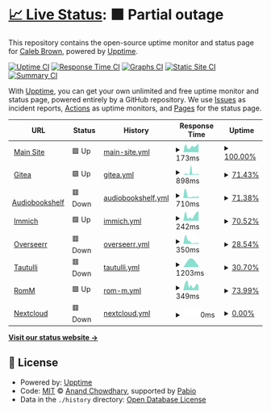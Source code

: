 # [📈 Live Status](https://caleb-brown.github.io/upptime): <!--live status--> **🟧 Partial outage**

This repository contains the open-source uptime monitor and status page for [Caleb Brown](https://caleb-brown.dev), powered by [Upptime](https://github.com/upptime/upptime).

[![Uptime CI](https://github.com/caleb-brown/upptime/workflows/Uptime%20CI/badge.svg)](https://github.com/caleb-brown/upptime/actions?query=workflow%3A%22Uptime+CI%22)
[![Response Time CI](https://github.com/caleb-brown/upptime/workflows/Response%20Time%20CI/badge.svg)](https://github.com/caleb-brown/upptime/actions?query=workflow%3A%22Response+Time+CI%22)
[![Graphs CI](https://github.com/caleb-brown/upptime/workflows/Graphs%20CI/badge.svg)](https://github.com/caleb-brown/upptime/actions?query=workflow%3A%22Graphs+CI%22)
[![Static Site CI](https://github.com/caleb-brown/upptime/workflows/Static%20Site%20CI/badge.svg)](https://github.com/caleb-brown/upptime/actions?query=workflow%3A%22Static+Site+CI%22)
[![Summary CI](https://github.com/caleb-brown/upptime/workflows/Summary%20CI/badge.svg)](https://github.com/caleb-brown/upptime/actions?query=workflow%3A%22Summary+CI%22)

With [Upptime](https://upptime.js.org), you can get your own unlimited and free uptime monitor and status page, powered entirely by a GitHub repository. We use [Issues](https://github.com/caleb-brown/upptime/issues) as incident reports, [Actions](https://github.com/caleb-brown/upptime/actions) as uptime monitors, and [Pages](https://caleb-brown.github.io/upptime) for the status page.

<!--start: status pages-->
<!-- This summary is generated by Upptime (https://github.com/upptime/upptime) -->
<!-- Do not edit this manually, your changes will be overwritten -->
<!-- prettier-ignore -->
| URL | Status | History | Response Time | Uptime |
| --- | ------ | ------- | ------------- | ------ |
| <img alt="" src="https://icons.duckduckgo.com/ip3/caleb-brown.dev.ico" height="13"> [Main Site](https://caleb-brown.dev) | 🟩 Up | [main-site.yml](https://github.com/caleb-brown/upptime/commits/HEAD/history/main-site.yml) | <details><summary><img alt="Response time graph" src="./graphs/main-site/response-time-week.png" height="20"> 173ms</summary><br><a href="https://status.caleb-brown.dev/history/main-site"><img alt="Response time 147" src="https://img.shields.io/endpoint?url=https%3A%2F%2Fraw.githubusercontent.com%2Fcaleb-brown%2Fupptime%2FHEAD%2Fapi%2Fmain-site%2Fresponse-time.json"></a><br><a href="https://status.caleb-brown.dev/history/main-site"><img alt="24-hour response time 252" src="https://img.shields.io/endpoint?url=https%3A%2F%2Fraw.githubusercontent.com%2Fcaleb-brown%2Fupptime%2FHEAD%2Fapi%2Fmain-site%2Fresponse-time-day.json"></a><br><a href="https://status.caleb-brown.dev/history/main-site"><img alt="7-day response time 173" src="https://img.shields.io/endpoint?url=https%3A%2F%2Fraw.githubusercontent.com%2Fcaleb-brown%2Fupptime%2FHEAD%2Fapi%2Fmain-site%2Fresponse-time-week.json"></a><br><a href="https://status.caleb-brown.dev/history/main-site"><img alt="30-day response time 149" src="https://img.shields.io/endpoint?url=https%3A%2F%2Fraw.githubusercontent.com%2Fcaleb-brown%2Fupptime%2FHEAD%2Fapi%2Fmain-site%2Fresponse-time-month.json"></a><br><a href="https://status.caleb-brown.dev/history/main-site"><img alt="1-year response time 147" src="https://img.shields.io/endpoint?url=https%3A%2F%2Fraw.githubusercontent.com%2Fcaleb-brown%2Fupptime%2FHEAD%2Fapi%2Fmain-site%2Fresponse-time-year.json"></a></details> | <details><summary><a href="https://status.caleb-brown.dev/history/main-site">100.00%</a></summary><a href="https://status.caleb-brown.dev/history/main-site"><img alt="All-time uptime 100.00%" src="https://img.shields.io/endpoint?url=https%3A%2F%2Fraw.githubusercontent.com%2Fcaleb-brown%2Fupptime%2FHEAD%2Fapi%2Fmain-site%2Fuptime.json"></a><br><a href="https://status.caleb-brown.dev/history/main-site"><img alt="24-hour uptime 100.00%" src="https://img.shields.io/endpoint?url=https%3A%2F%2Fraw.githubusercontent.com%2Fcaleb-brown%2Fupptime%2FHEAD%2Fapi%2Fmain-site%2Fuptime-day.json"></a><br><a href="https://status.caleb-brown.dev/history/main-site"><img alt="7-day uptime 100.00%" src="https://img.shields.io/endpoint?url=https%3A%2F%2Fraw.githubusercontent.com%2Fcaleb-brown%2Fupptime%2FHEAD%2Fapi%2Fmain-site%2Fuptime-week.json"></a><br><a href="https://status.caleb-brown.dev/history/main-site"><img alt="30-day uptime 100.00%" src="https://img.shields.io/endpoint?url=https%3A%2F%2Fraw.githubusercontent.com%2Fcaleb-brown%2Fupptime%2FHEAD%2Fapi%2Fmain-site%2Fuptime-month.json"></a><br><a href="https://status.caleb-brown.dev/history/main-site"><img alt="1-year uptime 100.00%" src="https://img.shields.io/endpoint?url=https%3A%2F%2Fraw.githubusercontent.com%2Fcaleb-brown%2Fupptime%2FHEAD%2Fapi%2Fmain-site%2Fuptime-year.json"></a></details>
| <img alt="" src="https://icons.duckduckgo.com/ip3/projects.caleb-brown.dev.ico" height="13"> [Gitea](https://projects.caleb-brown.dev) | 🟩 Up | [gitea.yml](https://github.com/caleb-brown/upptime/commits/HEAD/history/gitea.yml) | <details><summary><img alt="Response time graph" src="./graphs/gitea/response-time-week.png" height="20"> 898ms</summary><br><a href="https://status.caleb-brown.dev/history/gitea"><img alt="Response time 683" src="https://img.shields.io/endpoint?url=https%3A%2F%2Fraw.githubusercontent.com%2Fcaleb-brown%2Fupptime%2FHEAD%2Fapi%2Fgitea%2Fresponse-time.json"></a><br><a href="https://status.caleb-brown.dev/history/gitea"><img alt="24-hour response time 467" src="https://img.shields.io/endpoint?url=https%3A%2F%2Fraw.githubusercontent.com%2Fcaleb-brown%2Fupptime%2FHEAD%2Fapi%2Fgitea%2Fresponse-time-day.json"></a><br><a href="https://status.caleb-brown.dev/history/gitea"><img alt="7-day response time 898" src="https://img.shields.io/endpoint?url=https%3A%2F%2Fraw.githubusercontent.com%2Fcaleb-brown%2Fupptime%2FHEAD%2Fapi%2Fgitea%2Fresponse-time-week.json"></a><br><a href="https://status.caleb-brown.dev/history/gitea"><img alt="30-day response time 1204" src="https://img.shields.io/endpoint?url=https%3A%2F%2Fraw.githubusercontent.com%2Fcaleb-brown%2Fupptime%2FHEAD%2Fapi%2Fgitea%2Fresponse-time-month.json"></a><br><a href="https://status.caleb-brown.dev/history/gitea"><img alt="1-year response time 683" src="https://img.shields.io/endpoint?url=https%3A%2F%2Fraw.githubusercontent.com%2Fcaleb-brown%2Fupptime%2FHEAD%2Fapi%2Fgitea%2Fresponse-time-year.json"></a></details> | <details><summary><a href="https://status.caleb-brown.dev/history/gitea">71.43%</a></summary><a href="https://status.caleb-brown.dev/history/gitea"><img alt="All-time uptime 83.25%" src="https://img.shields.io/endpoint?url=https%3A%2F%2Fraw.githubusercontent.com%2Fcaleb-brown%2Fupptime%2FHEAD%2Fapi%2Fgitea%2Fuptime.json"></a><br><a href="https://status.caleb-brown.dev/history/gitea"><img alt="24-hour uptime 100.00%" src="https://img.shields.io/endpoint?url=https%3A%2F%2Fraw.githubusercontent.com%2Fcaleb-brown%2Fupptime%2FHEAD%2Fapi%2Fgitea%2Fuptime-day.json"></a><br><a href="https://status.caleb-brown.dev/history/gitea"><img alt="7-day uptime 71.43%" src="https://img.shields.io/endpoint?url=https%3A%2F%2Fraw.githubusercontent.com%2Fcaleb-brown%2Fupptime%2FHEAD%2Fapi%2Fgitea%2Fuptime-week.json"></a><br><a href="https://status.caleb-brown.dev/history/gitea"><img alt="30-day uptime 79.50%" src="https://img.shields.io/endpoint?url=https%3A%2F%2Fraw.githubusercontent.com%2Fcaleb-brown%2Fupptime%2FHEAD%2Fapi%2Fgitea%2Fuptime-month.json"></a><br><a href="https://status.caleb-brown.dev/history/gitea"><img alt="1-year uptime 83.25%" src="https://img.shields.io/endpoint?url=https%3A%2F%2Fraw.githubusercontent.com%2Fcaleb-brown%2Fupptime%2FHEAD%2Fapi%2Fgitea%2Fuptime-year.json"></a></details>
| <img alt="" src="https://icons.duckduckgo.com/ip3/abs.caleb-brown.dev.ico" height="13"> [Audiobookshelf](https://abs.caleb-brown.dev) | 🟥 Down | [audiobookshelf.yml](https://github.com/caleb-brown/upptime/commits/HEAD/history/audiobookshelf.yml) | <details><summary><img alt="Response time graph" src="./graphs/audiobookshelf/response-time-week.png" height="20"> 710ms</summary><br><a href="https://status.caleb-brown.dev/history/audiobookshelf"><img alt="Response time 357" src="https://img.shields.io/endpoint?url=https%3A%2F%2Fraw.githubusercontent.com%2Fcaleb-brown%2Fupptime%2FHEAD%2Fapi%2Faudiobookshelf%2Fresponse-time.json"></a><br><a href="https://status.caleb-brown.dev/history/audiobookshelf"><img alt="24-hour response time 440" src="https://img.shields.io/endpoint?url=https%3A%2F%2Fraw.githubusercontent.com%2Fcaleb-brown%2Fupptime%2FHEAD%2Fapi%2Faudiobookshelf%2Fresponse-time-day.json"></a><br><a href="https://status.caleb-brown.dev/history/audiobookshelf"><img alt="7-day response time 710" src="https://img.shields.io/endpoint?url=https%3A%2F%2Fraw.githubusercontent.com%2Fcaleb-brown%2Fupptime%2FHEAD%2Fapi%2Faudiobookshelf%2Fresponse-time-week.json"></a><br><a href="https://status.caleb-brown.dev/history/audiobookshelf"><img alt="30-day response time 973" src="https://img.shields.io/endpoint?url=https%3A%2F%2Fraw.githubusercontent.com%2Fcaleb-brown%2Fupptime%2FHEAD%2Fapi%2Faudiobookshelf%2Fresponse-time-month.json"></a><br><a href="https://status.caleb-brown.dev/history/audiobookshelf"><img alt="1-year response time 357" src="https://img.shields.io/endpoint?url=https%3A%2F%2Fraw.githubusercontent.com%2Fcaleb-brown%2Fupptime%2FHEAD%2Fapi%2Faudiobookshelf%2Fresponse-time-year.json"></a></details> | <details><summary><a href="https://status.caleb-brown.dev/history/audiobookshelf">71.38%</a></summary><a href="https://status.caleb-brown.dev/history/audiobookshelf"><img alt="All-time uptime 7.35%" src="https://img.shields.io/endpoint?url=https%3A%2F%2Fraw.githubusercontent.com%2Fcaleb-brown%2Fupptime%2FHEAD%2Fapi%2Faudiobookshelf%2Fuptime.json"></a><br><a href="https://status.caleb-brown.dev/history/audiobookshelf"><img alt="24-hour uptime 99.99%" src="https://img.shields.io/endpoint?url=https%3A%2F%2Fraw.githubusercontent.com%2Fcaleb-brown%2Fupptime%2FHEAD%2Fapi%2Faudiobookshelf%2Fuptime-day.json"></a><br><a href="https://status.caleb-brown.dev/history/audiobookshelf"><img alt="7-day uptime 71.38%" src="https://img.shields.io/endpoint?url=https%3A%2F%2Fraw.githubusercontent.com%2Fcaleb-brown%2Fupptime%2FHEAD%2Fapi%2Faudiobookshelf%2Fuptime-week.json"></a><br><a href="https://status.caleb-brown.dev/history/audiobookshelf"><img alt="30-day uptime 29.98%" src="https://img.shields.io/endpoint?url=https%3A%2F%2Fraw.githubusercontent.com%2Fcaleb-brown%2Fupptime%2FHEAD%2Fapi%2Faudiobookshelf%2Fuptime-month.json"></a><br><a href="https://status.caleb-brown.dev/history/audiobookshelf"><img alt="1-year uptime 7.35%" src="https://img.shields.io/endpoint?url=https%3A%2F%2Fraw.githubusercontent.com%2Fcaleb-brown%2Fupptime%2FHEAD%2Fapi%2Faudiobookshelf%2Fuptime-year.json"></a></details>
| <img alt="" src="https://icons.duckduckgo.com/ip3/photos.caleb-brown.dev.ico" height="13"> [Immich](https://photos.caleb-brown.dev) | 🟩 Up | [immich.yml](https://github.com/caleb-brown/upptime/commits/HEAD/history/immich.yml) | <details><summary><img alt="Response time graph" src="./graphs/immich/response-time-week.png" height="20"> 242ms</summary><br><a href="https://status.caleb-brown.dev/history/immich"><img alt="Response time 516" src="https://img.shields.io/endpoint?url=https%3A%2F%2Fraw.githubusercontent.com%2Fcaleb-brown%2Fupptime%2FHEAD%2Fapi%2Fimmich%2Fresponse-time.json"></a><br><a href="https://status.caleb-brown.dev/history/immich"><img alt="24-hour response time 429" src="https://img.shields.io/endpoint?url=https%3A%2F%2Fraw.githubusercontent.com%2Fcaleb-brown%2Fupptime%2FHEAD%2Fapi%2Fimmich%2Fresponse-time-day.json"></a><br><a href="https://status.caleb-brown.dev/history/immich"><img alt="7-day response time 242" src="https://img.shields.io/endpoint?url=https%3A%2F%2Fraw.githubusercontent.com%2Fcaleb-brown%2Fupptime%2FHEAD%2Fapi%2Fimmich%2Fresponse-time-week.json"></a><br><a href="https://status.caleb-brown.dev/history/immich"><img alt="30-day response time 746" src="https://img.shields.io/endpoint?url=https%3A%2F%2Fraw.githubusercontent.com%2Fcaleb-brown%2Fupptime%2FHEAD%2Fapi%2Fimmich%2Fresponse-time-month.json"></a><br><a href="https://status.caleb-brown.dev/history/immich"><img alt="1-year response time 516" src="https://img.shields.io/endpoint?url=https%3A%2F%2Fraw.githubusercontent.com%2Fcaleb-brown%2Fupptime%2FHEAD%2Fapi%2Fimmich%2Fresponse-time-year.json"></a></details> | <details><summary><a href="https://status.caleb-brown.dev/history/immich">70.52%</a></summary><a href="https://status.caleb-brown.dev/history/immich"><img alt="All-time uptime 90.59%" src="https://img.shields.io/endpoint?url=https%3A%2F%2Fraw.githubusercontent.com%2Fcaleb-brown%2Fupptime%2FHEAD%2Fapi%2Fimmich%2Fuptime.json"></a><br><a href="https://status.caleb-brown.dev/history/immich"><img alt="24-hour uptime 100.00%" src="https://img.shields.io/endpoint?url=https%3A%2F%2Fraw.githubusercontent.com%2Fcaleb-brown%2Fupptime%2FHEAD%2Fapi%2Fimmich%2Fuptime-day.json"></a><br><a href="https://status.caleb-brown.dev/history/immich"><img alt="7-day uptime 70.52%" src="https://img.shields.io/endpoint?url=https%3A%2F%2Fraw.githubusercontent.com%2Fcaleb-brown%2Fupptime%2FHEAD%2Fapi%2Fimmich%2Fuptime-week.json"></a><br><a href="https://status.caleb-brown.dev/history/immich"><img alt="30-day uptime 92.45%" src="https://img.shields.io/endpoint?url=https%3A%2F%2Fraw.githubusercontent.com%2Fcaleb-brown%2Fupptime%2FHEAD%2Fapi%2Fimmich%2Fuptime-month.json"></a><br><a href="https://status.caleb-brown.dev/history/immich"><img alt="1-year uptime 90.59%" src="https://img.shields.io/endpoint?url=https%3A%2F%2Fraw.githubusercontent.com%2Fcaleb-brown%2Fupptime%2FHEAD%2Fapi%2Fimmich%2Fuptime-year.json"></a></details>
| <img alt="" src="https://icons.duckduckgo.com/ip3/overseerr.caleb-brown.dev.ico" height="13"> [Overseerr](https://overseerr.caleb-brown.dev/api/v1/status) | 🟥 Down | [overseerr.yml](https://github.com/caleb-brown/upptime/commits/HEAD/history/overseerr.yml) | <details><summary><img alt="Response time graph" src="./graphs/overseerr/response-time-week.png" height="20"> 350ms</summary><br><a href="https://status.caleb-brown.dev/history/overseerr"><img alt="Response time 240" src="https://img.shields.io/endpoint?url=https%3A%2F%2Fraw.githubusercontent.com%2Fcaleb-brown%2Fupptime%2FHEAD%2Fapi%2Foverseerr%2Fresponse-time.json"></a><br><a href="https://status.caleb-brown.dev/history/overseerr"><img alt="24-hour response time 157" src="https://img.shields.io/endpoint?url=https%3A%2F%2Fraw.githubusercontent.com%2Fcaleb-brown%2Fupptime%2FHEAD%2Fapi%2Foverseerr%2Fresponse-time-day.json"></a><br><a href="https://status.caleb-brown.dev/history/overseerr"><img alt="7-day response time 350" src="https://img.shields.io/endpoint?url=https%3A%2F%2Fraw.githubusercontent.com%2Fcaleb-brown%2Fupptime%2FHEAD%2Fapi%2Foverseerr%2Fresponse-time-week.json"></a><br><a href="https://status.caleb-brown.dev/history/overseerr"><img alt="30-day response time 632" src="https://img.shields.io/endpoint?url=https%3A%2F%2Fraw.githubusercontent.com%2Fcaleb-brown%2Fupptime%2FHEAD%2Fapi%2Foverseerr%2Fresponse-time-month.json"></a><br><a href="https://status.caleb-brown.dev/history/overseerr"><img alt="1-year response time 240" src="https://img.shields.io/endpoint?url=https%3A%2F%2Fraw.githubusercontent.com%2Fcaleb-brown%2Fupptime%2FHEAD%2Fapi%2Foverseerr%2Fresponse-time-year.json"></a></details> | <details><summary><a href="https://status.caleb-brown.dev/history/overseerr">28.54%</a></summary><a href="https://status.caleb-brown.dev/history/overseerr"><img alt="All-time uptime 3.52%" src="https://img.shields.io/endpoint?url=https%3A%2F%2Fraw.githubusercontent.com%2Fcaleb-brown%2Fupptime%2FHEAD%2Fapi%2Foverseerr%2Fuptime.json"></a><br><a href="https://status.caleb-brown.dev/history/overseerr"><img alt="24-hour uptime 0.00%" src="https://img.shields.io/endpoint?url=https%3A%2F%2Fraw.githubusercontent.com%2Fcaleb-brown%2Fupptime%2FHEAD%2Fapi%2Foverseerr%2Fuptime-day.json"></a><br><a href="https://status.caleb-brown.dev/history/overseerr"><img alt="7-day uptime 28.54%" src="https://img.shields.io/endpoint?url=https%3A%2F%2Fraw.githubusercontent.com%2Fcaleb-brown%2Fupptime%2FHEAD%2Fapi%2Foverseerr%2Fuptime-week.json"></a><br><a href="https://status.caleb-brown.dev/history/overseerr"><img alt="30-day uptime 13.39%" src="https://img.shields.io/endpoint?url=https%3A%2F%2Fraw.githubusercontent.com%2Fcaleb-brown%2Fupptime%2FHEAD%2Fapi%2Foverseerr%2Fuptime-month.json"></a><br><a href="https://status.caleb-brown.dev/history/overseerr"><img alt="1-year uptime 3.52%" src="https://img.shields.io/endpoint?url=https%3A%2F%2Fraw.githubusercontent.com%2Fcaleb-brown%2Fupptime%2FHEAD%2Fapi%2Foverseerr%2Fuptime-year.json"></a></details>
| <img alt="" src="https://icons.duckduckgo.com/ip3/tautulli.caleb-brown.dev.ico" height="13"> [Tautulli](https://tautulli.caleb-brown.dev) | 🟥 Down | [tautulli.yml](https://github.com/caleb-brown/upptime/commits/HEAD/history/tautulli.yml) | <details><summary><img alt="Response time graph" src="./graphs/tautulli/response-time-week.png" height="20"> 1203ms</summary><br><a href="https://status.caleb-brown.dev/history/tautulli"><img alt="Response time 327" src="https://img.shields.io/endpoint?url=https%3A%2F%2Fraw.githubusercontent.com%2Fcaleb-brown%2Fupptime%2FHEAD%2Fapi%2Ftautulli%2Fresponse-time.json"></a><br><a href="https://status.caleb-brown.dev/history/tautulli"><img alt="24-hour response time 0" src="https://img.shields.io/endpoint?url=https%3A%2F%2Fraw.githubusercontent.com%2Fcaleb-brown%2Fupptime%2FHEAD%2Fapi%2Ftautulli%2Fresponse-time-day.json"></a><br><a href="https://status.caleb-brown.dev/history/tautulli"><img alt="7-day response time 1203" src="https://img.shields.io/endpoint?url=https%3A%2F%2Fraw.githubusercontent.com%2Fcaleb-brown%2Fupptime%2FHEAD%2Fapi%2Ftautulli%2Fresponse-time-week.json"></a><br><a href="https://status.caleb-brown.dev/history/tautulli"><img alt="30-day response time 1035" src="https://img.shields.io/endpoint?url=https%3A%2F%2Fraw.githubusercontent.com%2Fcaleb-brown%2Fupptime%2FHEAD%2Fapi%2Ftautulli%2Fresponse-time-month.json"></a><br><a href="https://status.caleb-brown.dev/history/tautulli"><img alt="1-year response time 327" src="https://img.shields.io/endpoint?url=https%3A%2F%2Fraw.githubusercontent.com%2Fcaleb-brown%2Fupptime%2FHEAD%2Fapi%2Ftautulli%2Fresponse-time-year.json"></a></details> | <details><summary><a href="https://status.caleb-brown.dev/history/tautulli">30.70%</a></summary><a href="https://status.caleb-brown.dev/history/tautulli"><img alt="All-time uptime 3.62%" src="https://img.shields.io/endpoint?url=https%3A%2F%2Fraw.githubusercontent.com%2Fcaleb-brown%2Fupptime%2FHEAD%2Fapi%2Ftautulli%2Fuptime.json"></a><br><a href="https://status.caleb-brown.dev/history/tautulli"><img alt="24-hour uptime 0.00%" src="https://img.shields.io/endpoint?url=https%3A%2F%2Fraw.githubusercontent.com%2Fcaleb-brown%2Fupptime%2FHEAD%2Fapi%2Ftautulli%2Fuptime-day.json"></a><br><a href="https://status.caleb-brown.dev/history/tautulli"><img alt="7-day uptime 30.70%" src="https://img.shields.io/endpoint?url=https%3A%2F%2Fraw.githubusercontent.com%2Fcaleb-brown%2Fupptime%2FHEAD%2Fapi%2Ftautulli%2Fuptime-week.json"></a><br><a href="https://status.caleb-brown.dev/history/tautulli"><img alt="30-day uptime 13.83%" src="https://img.shields.io/endpoint?url=https%3A%2F%2Fraw.githubusercontent.com%2Fcaleb-brown%2Fupptime%2FHEAD%2Fapi%2Ftautulli%2Fuptime-month.json"></a><br><a href="https://status.caleb-brown.dev/history/tautulli"><img alt="1-year uptime 3.62%" src="https://img.shields.io/endpoint?url=https%3A%2F%2Fraw.githubusercontent.com%2Fcaleb-brown%2Fupptime%2FHEAD%2Fapi%2Ftautulli%2Fuptime-year.json"></a></details>
| <img alt="" src="https://icons.duckduckgo.com/ip3/romm.caleb-brown.dev.ico" height="13"> [RomM](https://romm.caleb-brown.dev) | 🟩 Up | [rom-m.yml](https://github.com/caleb-brown/upptime/commits/HEAD/history/rom-m.yml) | <details><summary><img alt="Response time graph" src="./graphs/rom-m/response-time-week.png" height="20"> 349ms</summary><br><a href="https://status.caleb-brown.dev/history/rom-m"><img alt="Response time 381" src="https://img.shields.io/endpoint?url=https%3A%2F%2Fraw.githubusercontent.com%2Fcaleb-brown%2Fupptime%2FHEAD%2Fapi%2From-m%2Fresponse-time.json"></a><br><a href="https://status.caleb-brown.dev/history/rom-m"><img alt="24-hour response time 322" src="https://img.shields.io/endpoint?url=https%3A%2F%2Fraw.githubusercontent.com%2Fcaleb-brown%2Fupptime%2FHEAD%2Fapi%2From-m%2Fresponse-time-day.json"></a><br><a href="https://status.caleb-brown.dev/history/rom-m"><img alt="7-day response time 349" src="https://img.shields.io/endpoint?url=https%3A%2F%2Fraw.githubusercontent.com%2Fcaleb-brown%2Fupptime%2FHEAD%2Fapi%2From-m%2Fresponse-time-week.json"></a><br><a href="https://status.caleb-brown.dev/history/rom-m"><img alt="30-day response time 820" src="https://img.shields.io/endpoint?url=https%3A%2F%2Fraw.githubusercontent.com%2Fcaleb-brown%2Fupptime%2FHEAD%2Fapi%2From-m%2Fresponse-time-month.json"></a><br><a href="https://status.caleb-brown.dev/history/rom-m"><img alt="1-year response time 381" src="https://img.shields.io/endpoint?url=https%3A%2F%2Fraw.githubusercontent.com%2Fcaleb-brown%2Fupptime%2FHEAD%2Fapi%2From-m%2Fresponse-time-year.json"></a></details> | <details><summary><a href="https://status.caleb-brown.dev/history/rom-m">73.99%</a></summary><a href="https://status.caleb-brown.dev/history/rom-m"><img alt="All-time uptime 5.96%" src="https://img.shields.io/endpoint?url=https%3A%2F%2Fraw.githubusercontent.com%2Fcaleb-brown%2Fupptime%2FHEAD%2Fapi%2From-m%2Fuptime.json"></a><br><a href="https://status.caleb-brown.dev/history/rom-m"><img alt="24-hour uptime 100.00%" src="https://img.shields.io/endpoint?url=https%3A%2F%2Fraw.githubusercontent.com%2Fcaleb-brown%2Fupptime%2FHEAD%2Fapi%2From-m%2Fuptime-day.json"></a><br><a href="https://status.caleb-brown.dev/history/rom-m"><img alt="7-day uptime 73.99%" src="https://img.shields.io/endpoint?url=https%3A%2F%2Fraw.githubusercontent.com%2Fcaleb-brown%2Fupptime%2FHEAD%2Fapi%2From-m%2Fuptime-week.json"></a><br><a href="https://status.caleb-brown.dev/history/rom-m"><img alt="30-day uptime 23.96%" src="https://img.shields.io/endpoint?url=https%3A%2F%2Fraw.githubusercontent.com%2Fcaleb-brown%2Fupptime%2FHEAD%2Fapi%2From-m%2Fuptime-month.json"></a><br><a href="https://status.caleb-brown.dev/history/rom-m"><img alt="1-year uptime 5.96%" src="https://img.shields.io/endpoint?url=https%3A%2F%2Fraw.githubusercontent.com%2Fcaleb-brown%2Fupptime%2FHEAD%2Fapi%2From-m%2Fuptime-year.json"></a></details>
| <img alt="" src="https://icons.duckduckgo.com/ip3/cloud.caleb-brown.dev.ico" height="13"> [Nextcloud](https://cloud.caleb-brown.dev) | 🟥 Down | [nextcloud.yml](https://github.com/caleb-brown/upptime/commits/HEAD/history/nextcloud.yml) | <details><summary><img alt="Response time graph" src="./graphs/nextcloud/response-time-week.png" height="20"> 0ms</summary><br><a href="https://status.caleb-brown.dev/history/nextcloud"><img alt="Response time 248" src="https://img.shields.io/endpoint?url=https%3A%2F%2Fraw.githubusercontent.com%2Fcaleb-brown%2Fupptime%2FHEAD%2Fapi%2Fnextcloud%2Fresponse-time.json"></a><br><a href="https://status.caleb-brown.dev/history/nextcloud"><img alt="24-hour response time 0" src="https://img.shields.io/endpoint?url=https%3A%2F%2Fraw.githubusercontent.com%2Fcaleb-brown%2Fupptime%2FHEAD%2Fapi%2Fnextcloud%2Fresponse-time-day.json"></a><br><a href="https://status.caleb-brown.dev/history/nextcloud"><img alt="7-day response time 0" src="https://img.shields.io/endpoint?url=https%3A%2F%2Fraw.githubusercontent.com%2Fcaleb-brown%2Fupptime%2FHEAD%2Fapi%2Fnextcloud%2Fresponse-time-week.json"></a><br><a href="https://status.caleb-brown.dev/history/nextcloud"><img alt="30-day response time 0" src="https://img.shields.io/endpoint?url=https%3A%2F%2Fraw.githubusercontent.com%2Fcaleb-brown%2Fupptime%2FHEAD%2Fapi%2Fnextcloud%2Fresponse-time-month.json"></a><br><a href="https://status.caleb-brown.dev/history/nextcloud"><img alt="1-year response time 248" src="https://img.shields.io/endpoint?url=https%3A%2F%2Fraw.githubusercontent.com%2Fcaleb-brown%2Fupptime%2FHEAD%2Fapi%2Fnextcloud%2Fresponse-time-year.json"></a></details> | <details><summary><a href="https://status.caleb-brown.dev/history/nextcloud">0.00%</a></summary><a href="https://status.caleb-brown.dev/history/nextcloud"><img alt="All-time uptime 0.00%" src="https://img.shields.io/endpoint?url=https%3A%2F%2Fraw.githubusercontent.com%2Fcaleb-brown%2Fupptime%2FHEAD%2Fapi%2Fnextcloud%2Fuptime.json"></a><br><a href="https://status.caleb-brown.dev/history/nextcloud"><img alt="24-hour uptime 0.00%" src="https://img.shields.io/endpoint?url=https%3A%2F%2Fraw.githubusercontent.com%2Fcaleb-brown%2Fupptime%2FHEAD%2Fapi%2Fnextcloud%2Fuptime-day.json"></a><br><a href="https://status.caleb-brown.dev/history/nextcloud"><img alt="7-day uptime 0.00%" src="https://img.shields.io/endpoint?url=https%3A%2F%2Fraw.githubusercontent.com%2Fcaleb-brown%2Fupptime%2FHEAD%2Fapi%2Fnextcloud%2Fuptime-week.json"></a><br><a href="https://status.caleb-brown.dev/history/nextcloud"><img alt="30-day uptime 0.00%" src="https://img.shields.io/endpoint?url=https%3A%2F%2Fraw.githubusercontent.com%2Fcaleb-brown%2Fupptime%2FHEAD%2Fapi%2Fnextcloud%2Fuptime-month.json"></a><br><a href="https://status.caleb-brown.dev/history/nextcloud"><img alt="1-year uptime 0.00%" src="https://img.shields.io/endpoint?url=https%3A%2F%2Fraw.githubusercontent.com%2Fcaleb-brown%2Fupptime%2FHEAD%2Fapi%2Fnextcloud%2Fuptime-year.json"></a></details>

<!--end: status pages-->

[**Visit our status website →**](https://caleb-brown.github.io/upptime)

## 📄 License

- Powered by: [Upptime](https://github.com/upptime/upptime)
- Code: [MIT](./LICENSE) © [Anand Chowdhary](https://anandchowdhary.com), supported by [Pabio](https://pabio.com)
- Data in the `./history` directory: [Open Database License](https://opendatacommons.org/licenses/odbl/1-0/)

